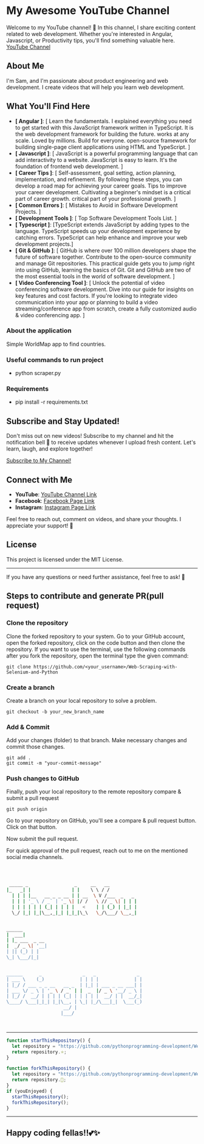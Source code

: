 # My Awesome YouTube Channel

Welcome to my YouTube channel! 🎉 In this channel, I share exciting content related to web development. Whether you're interested in Angular, Javascript, or Productivity tips, you'll find something valuable here.
[YouTube Channel](http://youtube.com/@neweraofcoding)

## About Me

I'm Sam, and I'm passionate about product engineering and web development. I create videos that will help you learn web development.

## What You'll Find Here

- **[ Angular ]**: [ Learn the fundamentals. I explained everything you need to get started with this JavaScript framework written in TypeScript. It is the web development framework for building the future. works at any scale. Loved by millions. Build for everyone. open-source framework for building single-page client applications using HTML and TypeScript. ]
- **[ Javascript ]**: [ JavaScript is a powerful programming language that can add interactivity to a website. JavaScript is easy to learn. It's the foundation of frontend web development. ]
- **[ Career Tips ]**: [ Self-assessment, goal setting, action planning, implementation, and refinement. By following these steps, you can develop a road map for achieving your career goals. Tips to improve your career development. Cultivating a beginner's mindset is a critical part of career growth. critical part of your professional growth. ]
- **[ Common Errors ]**: [ Mistakes to Avoid in Software Development Projects. ]
- **[ Development Tools ]**: [ Top Software Development Tools List. ]
- **[ Typescript ]**: [TypeScript extends JavaScript by adding types to the language. TypeScript speeds up your development experience by catching errors. TypeScript can help enhance and improve your web development projects.]
- **[ Git & GitHub ]**: [ GitHub is where over 100 million developers shape the future of software together. Contribute to the open-source community and manage Git repositories. This practical guide gets you to jump right into using GitHub, learning the basics of Git. Git and GitHub are two of the most essential tools in the world of software development. ]
- **[ Video Conferencing Tool ]**: [ Unlock the potential of video conferencing software development. Dive into our guide for insights on key features and cost factors. If you're looking to integrate video communication into your app or planning to build a video streaming/conference app from scratch, create a fully customized audio & video conferencing app. ]

### About the application

Simple WorldMap app to find countries.

### Useful commands to run project

- python scraper.py

### Requirements

- pip install -r requirements.txt

## Subscribe and Stay Updated!

Don't miss out on new videos! Subscribe to my channel and hit the notification bell 🔔 to receive updates whenever I upload fresh content. Let's learn, laugh, and explore together!

[Subscribe to My Channel!](http://youtube.com/@neweraofcoding)

## Connect with Me

- **YouTube**: [YouTube Channel Link](http://youtube.com/@neweraofcoding)
- **Facebook**: [Facebook Page Link](https://www.facebook.com/learnangular2plus/)
- **Instagram**: [Instagram Page Link](https://www.instagram.com/angular_development/)

Feel free to reach out, comment on videos, and share your thoughts. I appreciate your support! 🙌

## License

This project is licensed under the MIT License.

---

If you have any questions or need further assistance, feel free to ask! 🚀

## Steps to contribute and generate PR(pull request)

### Clone the repository

Clone the forked repository to your system. Go to your GitHub account, open the forked repository, click on the code button and then clone the repository.
If you want to use the terminal, use the following commands after you fork the repository, open the terminal type the given command:

```
git clone https://github.com/<your_username>/Web-Scraping-with-Selenium-and-Python
```

### Create a branch

Create a branch on your local repository to solve a problem.

```
git checkout -b your_new_branch_name
```

### Add & Commit

Add your changes (folder) to that branch.
Make necessary changes and commit those changes.

```
git add .
git commit -m "your-commit-message"
```

### Push changes to GitHub

Finally, push your local repository to the remote repository compare & submit a pull request

```
git push origin
```

Go to your repository on GitHub, you'll see a compare & pull request button. Click on that button.

Now submit the pull request.

For quick approval of the pull request, reach out to me on the mentioned social media channels.

```bash



 _____ _                 _     __   __
|_   _| |               | |    \ \ / /
  | | | |__   __ _ _ __ | | __  \ V /___  _   _
  | | | '_ \ / _` | '_ \| |/ /   \ // _ \| | | |
  | | | | | | (_| | | | |   <    | | (_) | |_| |
  \_/ |_| |_|\__,_|_| |_|_|\_\   \_/\___/ \__,_|


______
|  ___|
| |_ ___  _ __
|  _/ _ \| '__|
| || (_) | |
\_| \___/|_|


______      _               _   _               _
| ___ \    (_)             | | | |             | |
| |_/ / ___ _ _ __   __ _  | |_| | ___ _ __ ___| |
| ___ \/ _ \ | '_ \ / _` | |  _  |/ _ \ '__/ _ \ |
| |_/ /  __/ | | | | (_| | | | | |  __/ | |  __/_|
\____/ \___|_|_| |_|\__, | \_| |_/\___|_|  \___(_)
                     __/ |
                    |___/




```

---

```javascript
function starThisRepository() {
  let repository = "https://github.com/pythonprogramming-development/Web-Scraping-with-Selenium-and-Python";
  return repository.⭐;
}

function forkThisRepository() {
  let repository = "https://github.com/pythonprogramming-development/Web-Scraping-with-Selenium-and-Python"
  return repository.🍴;
}
if (youEnjoyed) {
  starThisRepository();
  forkThisRepository();
}
```

---

## Happy coding fellas!!💕✨
